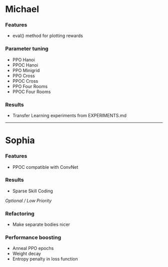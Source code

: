 # Michael
### Features
  - eval() method for plotting rewards
 
### Parameter tuning
  - PPO Hanoi
  - PPOC Hanoi
  - PPO Minigrid
  - PPO Cross
  - PPOC Cross
  - PPO Four Rooms
  - PPOC Four Rooms

### Results
  - Transfer Learning experiments from EXPERIMENTS.md
  
---

# Sophia
### Features
  - PPOC compatible with ConvNet
  
### Results
  - Sparse Skill Coding
  
*Optional / Low Priority*

### Refactoring
  - Make separate bodies nicer

### Performance boosting
  - Anneal PPO epochs
  - Weight decay
  - Entropy penalty in loss function
